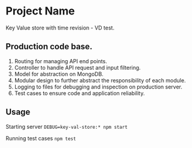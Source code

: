 # Project Name

Key Value store with time revision - VD test.

## Production code base.

1. Routing for managing API end points.
2. Controller to handle API request and input filtering.
3. Model for abstraction on MongoDB.
4. Modular design to further abstract the responsibility of each module. 
5. Logging to files for debugging and inspection on production server.
6. Test cases to ensure code and application reliability.

## Usage

Starting server
``DEBUG=key-val-store:* npm start``

Running test cases
``npm test``